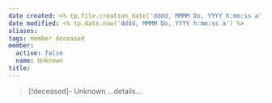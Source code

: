 ```yaml
---
date created: <% tp.file.creation_date('dddd, MMMM Do, YYYY h:mm:ss a') %>
date modified: <% tp.date.now('dddd, MMMM Do, YYYY h:mm:ss a') %>
aliases: 
tags: member deceased
member:
  active: false
  name: Unknown
title: 
---
```


> [!deceased]- Unknown
> …details…
